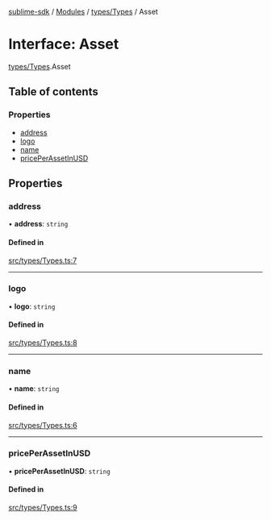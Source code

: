 [sublime-sdk](../README.md) / [Modules](../modules.md) / [types/Types](../modules/types_Types.md) / Asset

# Interface: Asset

[types/Types](../modules/types_Types.md).Asset

## Table of contents

### Properties

- [address](types_Types.Asset.md#address)
- [logo](types_Types.Asset.md#logo)
- [name](types_Types.Asset.md#name)
- [pricePerAssetInUSD](types_Types.Asset.md#priceperassetinusd)

## Properties

### address

• **address**: `string`

#### Defined in

[src/types/Types.ts:7](https://github.com/sublime-finance/sublime-sdk/blob/711fd4e/src/types/Types.ts#L7)

___

### logo

• **logo**: `string`

#### Defined in

[src/types/Types.ts:8](https://github.com/sublime-finance/sublime-sdk/blob/711fd4e/src/types/Types.ts#L8)

___

### name

• **name**: `string`

#### Defined in

[src/types/Types.ts:6](https://github.com/sublime-finance/sublime-sdk/blob/711fd4e/src/types/Types.ts#L6)

___

### pricePerAssetInUSD

• **pricePerAssetInUSD**: `string`

#### Defined in

[src/types/Types.ts:9](https://github.com/sublime-finance/sublime-sdk/blob/711fd4e/src/types/Types.ts#L9)
